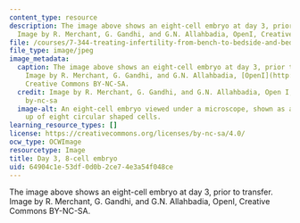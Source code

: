 ```yaml
---
content_type: resource
description: The image above shows an eight-cell embryo at day 3, prior to transfer.
  Image by R. Merchant, G. Gandhi, and G.N. Allahbadia, OpenI, Creative Commons BY-NC-SA.
file: /courses/7-344-treating-infertility-from-bench-to-bedside-and-bedside-to-bench-spring-2015/64904c1e53df0d0b2ce74e3a54f048ce_7-344s15.jpg
file_type: image/jpeg
image_metadata:
  caption: The image above shows an eight-cell embryo at day 3, prior to transfer.
    Image by R. Merchant, G. Gandhi, and G.N. Allahbadia, [OpenI](http://openi.nlm.nih.gov/detailedresult.php?img=3114573_IJU-27-121-g005&query=null&req=4&npos=-1),
    Creative Commons BY-NC-SA.
  credit: Image by R. Merchant, G. Gandhi, and G.N. Allahbadia, Open I, Creative Commons
    by-nc-sa
  image-alt: An eight-cell embryo viewed under a microscope, shown as a ball made
    up of eight circular shaped cells.
learning_resource_types: []
license: https://creativecommons.org/licenses/by-nc-sa/4.0/
ocw_type: OCWImage
resourcetype: Image
title: Day 3, 8-cell embryo
uid: 64904c1e-53df-0d0b-2ce7-4e3a54f048ce
---
```

The image above shows an eight-cell embryo at day 3, prior to transfer. Image by R. Merchant, G. Gandhi, and G.N. Allahbadia, OpenI, Creative Commons BY-NC-SA.
